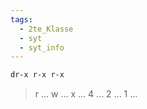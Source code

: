```yaml
---
tags:
  - 2te_Klasse
  - syt
  - syt_info
---
```

```sh
dr-x r-x r-x
```

> r ...
> w ... 
> x ...
> 4 ... 
> 2 ... 
> 1 ...